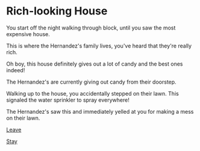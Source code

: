 # Rich-looking House

You start off the night walking through block, until you saw the most expensive house.

This is where the Hernandez's family lives, you've heard that they're really rich. 

Oh boy, this house definitely gives out a lot of candy and the best ones indeed!

The Hernandez's are currently giving out candy from their doorstep.

Walking up to the house, you accidentally stepped on their lawn. This signaled the water sprinkler to spray everywhere!

The Hernandez's saw this and immediately yelled at you for making a mess on their lawn. 

[Leave](leave.md)

[Stay](stay.md)